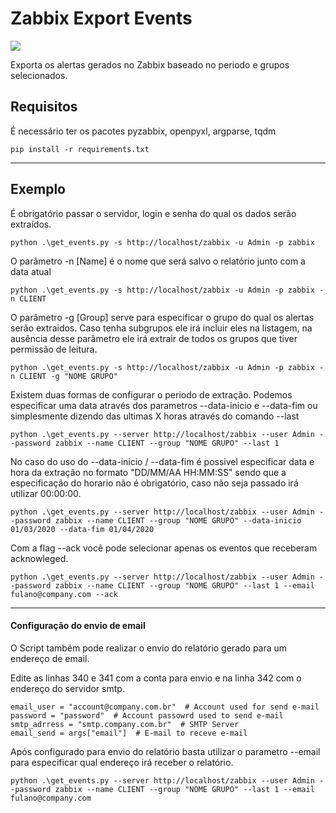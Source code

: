 # Zabbix Export Events

![](https://img.shields.io/badge/Zabbix%20API-4-green)

Exporta os alertas gerados no Zabbix baseado no periodo e grupos selecionados.

## Requisitos
É necessário ter os pacotes pyzabbix, openpyxl, argparse, tqdm

`pip install -r requirements.txt`


------------

## Exemplo
É obrigatório passar o servidor, login e senha do qual os dados serão extraídos.

`python .\get_events.py -s http://localhost/zabbix -u Admin -p zabbix`

O parâmetro -n [Name] é o nome que será salvo o relatório junto com a data atual

`python .\get_events.py -s http://localhost/zabbix -u Admin -p zabbix -n CLIENT`

O parâmetro -g [Group] serve para especificar o grupo do qual os alertas serão extraidos. Caso tenha subgrupos ele irá incluir eles na listagem, na ausência desse parâmetro ele irá extrair de todos os grupos que tiver permissão de leitura.

`python .\get_events.py -s http://localhost/zabbix -u Admin -p zabbix -n CLIENT -g "NOME GRUPO"`

Existem duas formas de configurar o periodo de extração. Podemos especificar uma data através dos parametros --data-inicio e --data-fim ou simplesmente dizendo das ultimas X horas através do comando --last

`python .\get_events.py --server http://localhost/zabbix --user Admin --password zabbix --name CLIENT --group "NOME GRUPO" --last 1`

No caso do uso do --data-inicio / --data-fim é possivel especificar data e hora da extração no formato "DD/MM/AA HH:MM:SS" sendo que a especificação do horario não é obrigatório, caso não seja passado irá utilizar 00:00:00.

`python .\get_events.py --server http://localhost/zabbix --user Admin --password zabbix --name CLIENT --group "NOME GRUPO" --data-inicio 01/03/2020 --data-fim 01/04/2020`

Com a flag --ack você pode selecionar apenas os eventos que receberam acknowleged.

`python .\get_events.py --server http://localhost/zabbix --user Admin --password zabbix --name CLIENT --group "NOME GRUPO" --last 1 --email fulano@company.com --ack`

------------

#### Configuração do envio de email

O Script também pode realizar o envio do relatório gerado para um endereço de email.

Edite as linhas 340 e 341 com a conta para envio e na linha 342 com o endereço do servidor smtp.

	email_user = "account@company.com.br"  # Account used for send e-mail
    password = "password"  # Account passowrd used to send e-mail
    smtp_adrress = "smtp.company.com.br"  # SMTP Server
    email_send = args["email"]  # E-mail to receve e-mail

Após configurado para envio do relatório basta utilizar o parametro --email para especificar qual endereço irá receber o relatório.

`python .\get_events.py --server http://localhost/zabbix --user Admin --password zabbix --name CLIENT --group "NOME GRUPO" --last 1 --email fulano@company.com`


